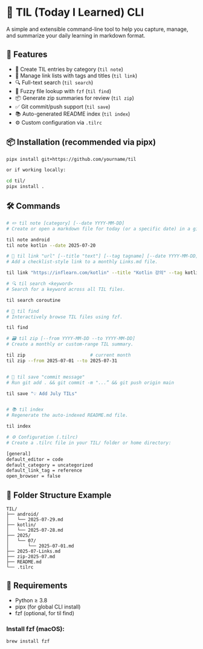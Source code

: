 # 📝 TIL (Today I Learned) CLI

A simple and extensible command-line tool to help you capture, manage, and summarize your daily learning in markdown format.

## 🚀 Features

- 📌 Create TIL entries by category (`til note`)
- 🔗 Manage link lists with tags and titles (`til link`)
- 🔍 Full-text search (`til search`)
- 🧠 Fuzzy file lookup with `fzf` (`til find`)
- 📦 Generate zip summaries for review (`til zip`)
- ✅ Git commit/push support (`til save`)
- 📚 Auto-generated README index (`til index`)
- ⚙️ Custom configuration via `.tilrc`

## 📦 Installation (recommended via pipx)

```bash
pipx install git+https://github.com/yourname/til

or if working locally:

cd til/
pipx install .
```

## 🛠 Commands

```bash
# ✏️ til note [category] [--date YYYY-MM-DD]
# Create or open a markdown file for today (or a specific date) in a given category.

til note android
til note kotlin --date 2025-07-20

# 🔗 til link "url" [--title "text"] [--tag tagname] [--date YYYY-MM-DD]
# Add a checklist-style link to a monthly Links.md file.

til link "https://inflearn.com/kotlin" --title "Kotlin 강의" --tag kotlin

# 🔍 til search <keyword>
# Search for a keyword across all TIL files.

til search coroutine

# 🔎 til find
# Interactively browse TIL files using fzf.

til find

# 🗃️ til zip [--from YYYY-MM-DD --to YYYY-MM-DD]
# Create a monthly or custom-range TIL summary.

til zip                        # current month
til zip --from 2025-07-01 --to 2025-07-31


# 💾 til save "commit message"
# Run git add . && git commit -m "...” && git push origin main

til save "💡 Add July TILs"


# 📚 til index
# Regenerate the auto-indexed README.md file.

til index

# ⚙️ Configuration (.tilrc)
# Create a .tilrc file in your TIL/ folder or home directory:

[general]
default_editor = code
default_category = uncategorized
default_link_tag = reference
open_browser = false
```

## 📁 Folder Structure Example

```
TIL/
├── android/
│   └── 2025-07-29.md
├── kotlin/
│   └── 2025-07-28.md
├── 2025/
│   └── 07/
│       └── 2025-07-01.md
├── 2025-07-Links.md
├── zip-2025-07.md
├── README.md
└── .tilrc
```

## 🧪 Requirements
- Python ≥ 3.8
- pipx (for global CLI install)
- fzf (optional, for til find)

### Install fzf (macOS):

```
brew install fzf
```
